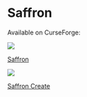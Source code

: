# Saffron
Available on CurseForge:

![](https://media.forgecdn.net/attachments/650/469/saffron_title.png)

[Saffron](https://www.curseforge.com/minecraft/modpacks/saffron)

![](https://media.forgecdn.net/attachments/651/602/saffron_create_title.png)

[Saffron Create](https://www.curseforge.com/minecraft/modpacks/saffron-create)
